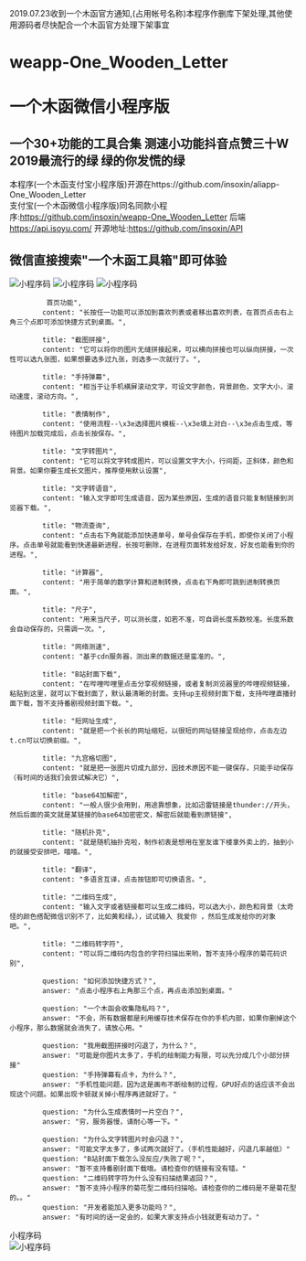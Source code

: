 2019.07.23收到一个木函官方通知,(占用帐号名称)本程序作删库下架处理,其他使用源码者尽快配合一个木函官方处理下架事宜

# weapp-One_Wooden_Letter
# 一个木函微信小程序版 

## 一个30+功能的工具合集 测速小功能抖音点赞三十W 2019最流行的绿 绿的你发慌的绿   

本程序(一个木函支付宝小程序版)开源在https://github.com/insoxin/aliapp-One_Wooden_Letter  
支付宝(一个木函微信小程序版)同名同款小程序:https://github.com/insoxin/weapp-One_Wooden_Letter
后端 https://api.isoyu.com/  开源地址:https://github.com/insoxin/API

## 微信直接搜索"一个木函工具箱"即可体验

![小程序码](https://raw.githubusercontent.com/insoxin/weapp-One_Wooden_Letter/master/QQ%E6%88%AA%E5%9B%BE20190623173536.png)
![小程序码](https://raw.githubusercontent.com/insoxin/weapp-One_Wooden_Letter/master/QQ%E6%88%AA%E5%9B%BE20190623173635.png)
![小程序码](https://raw.githubusercontent.com/insoxin/weapp-One_Wooden_Letter/master/QQ%E6%88%AA%E5%9B%BE20190623173608.png)


             首页功能",
            content: "长按任一功能可以添加到喜欢列表或者移出喜欢列表，在首页点击右上角三个点即可添加快捷方式到桌面。",

            title: "截图拼接",
            content: "它可以将你的图片无缝拼接起来，可以横向拼接也可以纵向拼接，一次性可以选九张图，如果想要选多过九张，则选多一次就行了。",

            title: "手持弹幕",
            content: "相当于让手机横屏滚动文字，可设文字颜色，背景颜色，文字大小，滚动速度，滚动方向。",

            title: "表情制作",
            content: "使用流程--\x3e选择图片模板--\x3e填上对白--\x3e点击生成，等待图片加载完成后，点击长按保存。",

            title: "文字转图片",
            content: "它可以将文字转成图片，可以设置文字大小，行间距，正斜体，颜色和背景。如果你要生成长文图片，推荐使用默认设置",

            title: "文字转语音",
            content: "输入文字即可生成语音，因为某些原因，生成的语音只能复制链接到浏览器下载。",

            title: "物流查询",
            content: "点击右下角就能添加快递单号，单号会保存在手机，即使你关闭了小程序。点击单号就能看到快递最新进程，长按可删除，在进程页面转发给好友，好友也能看到你的进程。",

            title: "计算器",
            content: "用于简单的数学计算和进制转换，点击右下角即可跳到进制转换页面。",

            title: "尺子",
            content: "用来当尺子，可以测长度，如若不准，可自调长度系数校准。长度系数会自动保存的，只需调一次。",

            title: "网络测速",
            content: "基于cdn服务器，测出来的数据还是蛮准的。",

            title: "B站封面下载",
            content: "在哔哩哔哩里点击分享视频链接，或者复制浏览器里的哔哩视频链接，粘贴到这里，就可以下载封面了，默认最清晰的封面。支持up主视频封面下载，支持哔哩直播封面下载，暂不支持番剧视频封面下载。",

            title: "短网址生成",
            content: "就是把一个长长的网址缩短，以很短的网址链接呈现给你，点击左边t.cn可以切换前缀。",

            title: "九宫格切图",
            content: "就是把一张图片切成九部分，因技术原因不能一键保存，只能手动保存（有时间的话我们会尝试解决它）",

            title: "base64加解密",
            content: "一般人很少会用到，用途靠想象，比如迅雷链接是thunder://开头，然后后面的英文就是某链接的base64加密密文，解密后就能看到原链接",

            title: "随机扑克",
            content: "就是随机抽扑克啦，制作初衷是想用在室友谁下楼拿外卖上的，抽到小的就接受安排吧，嘻嘻。",

            title: "翻译",
            content: "多语言互译，点击按钮即可切换语言。",

            title: "二维码生成",
            content: "输入文字或者链接都可以生成二维码，可以选大小，颜色和背景（太奇怪的颜色搭配微信识别不了，比如黄和绿。），试试输入 我爱你 ，然后生成发给你的对象吧。",

            title: "二维码转字符",
            content: "可以将二维码内包含的字符扫描出来哟，暂不支持小程序的菊花码识别",
            
            question: "如何添加快捷方式？",
            answer: "点击小程序右上角那三个点，再点击添加到桌面。"

            question: "一个木函会收集隐私吗？",
            answer: "不会，所有数据都是利用缓存技术保存在你的手机内部，如果你删掉这个小程序，那么数据就会消失了，请放心用。"

            question: "我用截图拼接时闪退了，为什么？",
            answer: "可能是你图片太多了，手机的绘制能力有限，可以先分成几个小部分拼接"
            question: "手持弹幕有点卡，为什么？",
            answer: "手机性能问题，因为这是画布不断绘制的过程，GPU好点的话应该不会出现这个问题。如果出现卡顿就关掉小程序再进就好了。"

            question: "为什么生成表情时一片空白？",
            answer: "穷，服务器慢，请耐心等一下。"

            question: "为什么文字转图片时会闪退？",
            answer: "可能文字太多了，多试两次就好了。（手机性能越好，闪退几率越低）"
            question: "B站封面下载怎么没反应/失败了呢？",
            answer: "暂不支持番剧封面下载哦。请检查你的链接有没有错。"
            question: "二维码转字符为什么没有扫描结果返回？",
            answer: "暂不支持小程序的菊花型二维码扫描哈。请检查你的二维码是不是菊花型的。。"
            question: "开发者能加入更多功能吗？",
            answer: "有时间的话一定会的，如果大家支持点小钱就更有动力了。"
            
            
   小程序码         
![小程序码](https://raw.githubusercontent.com/insoxin/weapp-One_Wooden_Letter/master/gh_2d1029d8a5ef_1280.jpg)

